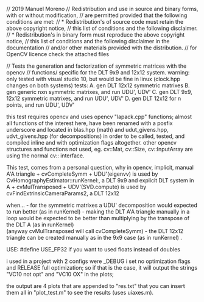// 2019 Manuel Moreno
// Redistribution and use in source and binary forms, with or without modification,
// are permitted provided that the following conditions are met:
//   * Redistribution's of source code must retain the above copyright notice,
//     this list of conditions and the following disclaimer.
//   * Redistribution's in binary form must reproduce the above copyright notice,
//     this list of conditions and the following disclaimer in the documentation
//     and/or other materials provided with the distribution.
// for OpenCV licence check the attached files

// Tests the generation and factorization of symmetric matrices with the opencv
// functions/ specific for the DLT 9x9 and 12x12 system.
warning: only tested with visual studio 10, but would be fine in linux
(clock.hpp changes on both systems)
tests:
        A. gen DLT 12x12 symmetric matrixes
        B. gen generic nxn symmetric matrixes, and run UDU', UDV' 
        C. gen DLT 9x9, 12x12 symmetric matrixes, and run UDU', UDV'
        D. gen DLT 12x12 for n points, and run UDU', UDV'

this test requires opencv and uses opencv "lapack.cpp" functions; 
almost all functions of the interest here, have been renamed with a posfix underscore
and located in blas.hpp (math) and udut_givens.hpp, udvt_givens.hpp (for decompositions)
in order to be called, tested, and compiled inline and with optimization flags altogether.
other opencv structures and functions not used, eg. cv::Mat, cv::Size, cv::InputArray
are using the normal cv:: interface.

This test, comes from a personal question, why in opencv, 
	implicit, manual A'A triangle + cvCompleteSymm + UDU'(eigenvv) is used 
     by CvHomographyEstimator::runKernel:, a DLT 9x9
   and 
	explicit DLT system in A + cvMulTransposed + UDV'(SVD.compute) is used 
     by cvFindExtrinsicCameraParams2, a DLT 12x12

   when...
     - for the symmetric matrixes a UDU' decomposition would expected to 
       run better (as in runKernel)
     - making the DLT A'A triangle manually in a loop would be expected to be better
       than multiplying by the transpose of the DLT A (as in runKernel)  
       (anyway cvMulTransposed will call cvCompleteSymm)
        - the DLT 12x12 triangle can be created manually as in the 9x9 case (as in runKernel)  .

USE:
  #define USE_FP32 if you want to used floats instead of doubles

  i used in a project with 2 configs were _DEBUG i set no optimization flags
  and RELEASE full optimization; so if that is the case, it will output
  the strings "VC10 not opt" and "VC10 OX" in the plots;

  the output are 4 plots that are appended to "res.txt" that you can 
  insert them all in "plot_test.m" to see the results (uses uiaxes.m).
